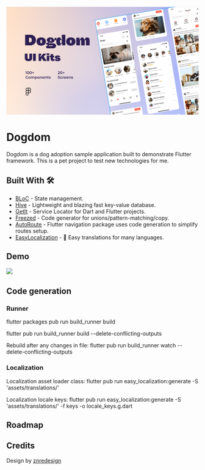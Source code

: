 ![](art/cover.png)
# Dogdom

Dogdom is a dog adoption sample application built to demonstrate Flutter framework.
This is a pet project to test new technologies for me.

## Built With 🛠
- [BLoC](https://pub.dev/packages/flutter_bloc) - State management.
- [Hive](https://pub.dev/packages/hive) - Lightweight and blazing fast key-value database.
- [GetIt](https://pub.dev/packages/get_it) - Service Locator for Dart and Flutter projects.
- [Freezed](https://pub.dev/packages/freezed) - Code generator for unions/pattern-matching/copy.
- [AutoRoute](https://pub.dev/packages/auto_route) - Flutter navigation package uses code generation to simplify routes setup.
- [EasyLocalization](https://pub.dev/packages/easy_localization) - 🚀 Easy translations for many languages.

## Demo

![](/art/demo.gif)

## Code generation

### Runner

flutter packages pub run build_runner build

flutter pub run build_runner build --delete-conflicting-outputs

Rebuild after any changes in file:
flutter pub run build_runner watch --delete-conflicting-outputs

### Localization

Localization asset loader class:
flutter pub run easy_localization:generate -S 'assets/translations/'

Localization locale keys:
flutter pub run easy_localization:generate -S 'assets/translations/' -f keys -o locale_keys.g.dart

## Roadmap

## Credits

Design by [znredesign](https://www.behance.net/znredesign)

